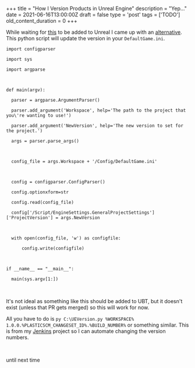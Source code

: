 
+++
title = "How I Version Products in Unreal Engine"
description = "Yep..."
date = 2021-06-16T13:00:00Z
draft = false
type = 'post'
tags = ['TODO']
old_content_duration = 0
+++

<p>While waiting for <a href="https://github.com/EpicGames/UnrealEngine/pull/6619" target="_blank" rel="noopener">this</a> to be added to Unreal I came up with an <a href="https://gist.github.com/trdwll/c65fa5797f687ec9b47fa21212c0e09a" target="_blank" rel="noopener">alternative</a>. This python script will update the version in your <code>DefaultGame.ini</code>.</p>
<pre class="language-python"><code>import configparser
import sys
import argparse

def main(argv):
  parser = argparse.ArgumentParser()
  parser.add_argument('Workspace', help='The path to the project that you\'re wanting to use!')
  parser.add_argument('NewVersion', help='The new version to set for the project.')
  args = parser.parse_args()

  config_file = args.Workspace + '/Config/DefaultGame.ini'

  config = configparser.ConfigParser()
  config.optionxform=str
  config.read(config_file)
  config['/Script/EngineSettings.GeneralProjectSettings']['ProjectVersion'] = args.NewVersion

  with open(config_file, 'w') as configfile:
      config.write(configfile)

if __name__ == "__main__":
  main(sys.argv[1:])</code></pre>
<p>&nbsp;</p>
<p>It's not ideal as something like this should be added to UBT, but it doesn't exist (unless that PR gets merged) so this will work for now.</p>
<p>All you have to do is <code>py C:\UEVersion.py %WORKSPACE% 1.0.0.%PLASTICSCM_CHANGESET_ID%.%BUILD_NUMBER%</code> or something similar. This is from my <a href="https://trdwll.com/blog/jenkins-and-ue4/" target="_blank" rel="noopener">Jenkins</a> project so I can automate changing the version numbers.</p>
<p>&nbsp;</p>
<p>until next time</p>
    